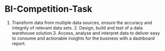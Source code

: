 # BI-Competition-Task
1. Transform data from multiple data sources, ensure the accuracy and integrity of relevant data sets. 2. Design, build and test of a data warehouse solution.3. Access, analyse and interpret data to deliver easy to consume and actionable insights for the business with a dashboard report.
